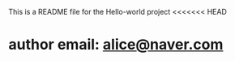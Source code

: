 This is a README file for the Hello-world project
<<<<<<< HEAD

author email: alice@naver.com
=======
